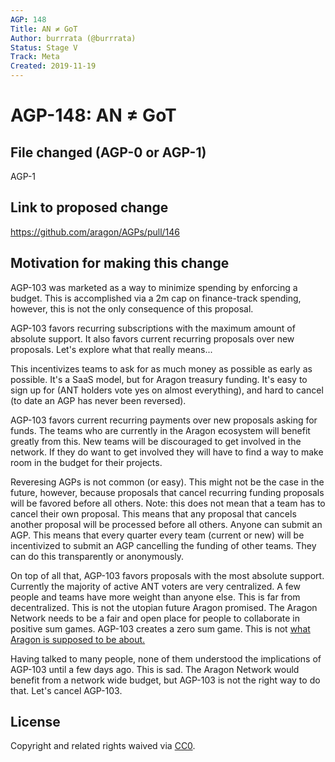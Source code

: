 ```yaml
---
AGP: 148
Title: AN ≠ GoT
Author: burrrata (@burrrata)
Status: Stage V
Track: Meta
Created: 2019-11-19
---
```


# AGP-148: AN ≠ GoT

## File changed (AGP-0 or AGP-1)

AGP-1

## Link to proposed change

https://github.com/aragon/AGPs/pull/146

## Motivation for making this change

AGP-103 was marketed as a way to minimize spending by enforcing a budget. This is accomplished via a 2m cap on finance-track spending, however, this is not the only consequence of this proposal. 

AGP-103 favors recurring subscriptions with the maximum amount of absolute support. It also favors current recurring proposals over new proposals. Let's explore what that really means...

This incentivizes teams to ask for as much money as possible as early as possible. It's a SaaS model, but for Aragon treasury funding. It's easy to sign up for (ANT holders vote yes on almost everything), and hard to cancel (to date an AGP has never been reversed).

AGP-103 favors current recurring payments over new proposals asking for funds. The teams who are currently in the Aragon ecosystem will benefit greatly from this. New teams will be discouraged to get involved in the network. If they do want to get involved they will have to find a way to make room in the budget for their projects. 

Reveresing AGPs is not common (or easy). This might not be the case in the future, however, because proposals that cancel recurring funding proposals will be favored before all others. Note: this does not mean that a team has to cancel their own proposal. This means that any proposal that cancels another proposal will be processed before all others. Anyone can submit an AGP. This means that every quarter every team (current or new) will be incentivized to submit an AGP cancelling the funding of other teams. They can do this transparently or anonymously. 

On top of all that, AGP-103 favors proposals with the most absolute support. Currently the majority of active ANT voters are very centralized. A few people and teams have more weight than anyone else. This is far from decentralized. This is not the utopian future Aragon promised. The Aragon Network needs to be a fair and open place for people to collaborate in positive sum games. AGP-103 creates a zero sum game. This is not [what Aragon is supposed to be about.](https://github.com/aragon/AGPs/blob/master/AGPs/AGP-0.md)

Having talked to many people, none of them understood the implications of AGP-103 until a few days ago. This is sad. The Aragon Network would benefit from a network wide budget, but AGP-103 is not the right way to do that. Let's cancel AGP-103. 

## License

Copyright and related rights waived via [CC0](https://creativecommons.org/publicdomain/zero/1.0/).
